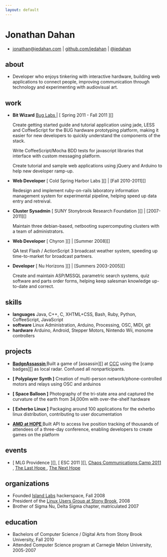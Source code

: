 ```yaml
---
layout: default
---
```


Jonathan Dahan
==============

 *  [jonathan][]@[jedahan.com][] | [github.com/jedahan][github] | [@jedahan][]

about
-----
 * Developer who enjoys tinkering with interactive hardware, building web applications to connect people, improving communication through technology and experimenting with audiovisual art.

work
----
 * __Bit Wizard__ [ Bug Labs ][] | [ Spring 2011 - Fall 2011 ][]

     Create getting started guide and tutorial application using jade, LESS and CoffeeScript for the BUG hardware prototyping platform, making it easier for new developers to quickly understand the components of the stack.

     Write CoffeeScript/Mocha BDD tests for javascript libraries that interface with custom messaging platform.

     Create tutorial and sample web applications using jQuery and Arduino to help new developer ramp-up.

 * __Web Developer__ [ Cold Spring Harbor Labs ][] | [Fall 2010-2011][]

     Redesign and implement ruby-on-rails laboratory information management system for experimental pipeline, helping speed up data entry and retreival.


 * __Cluster Sysadmin__ [ SUNY Stonybrook Research Foundation ][] | [2007-2011][]

     Maintain three debian-based, netbooting supercomputing clusters with a team of administrators.

 * __Web Developer__ [ Chyron ][] | [Summer 2008][]

     QA test Flash / ActionScript 3 broadcast weather system, speeding up time-to-market for broadcast partners.

 * __Developer__ [ Nu Horizons ][] | [Summers 2003-2005][]

     Create and maintain ASP/MSSQL parametric search systems, quiz software and parts order forms, helping keep salesman knowledge up-to-date and correct.

skills
------

 * __languages__ Java, C++, C, XHTML+CSS, Bash, Ruby, Python, CoffeeScript, JavaScript
 * __software__ Linux Administration, Arduino, Processing, OSC, MIDI, git
 * __hardware__ Arduino, Android, Stepper Motors, Nintendo Wii, monome controllers

projects
--------

 * __[ BadgeAssassin ]__ Built a game of [assassin][] at [CCC][] using the [camp badges][] as local radar. Confused all nonparticipants.

 * __[ Polyplayer Synth ]__ Creation of multi-person network/phone-controlled motors and relays using OSC and arduinos

 * __[ Space Balloon ]__ Photography of the tri-state area and captured the curvature of the earth from 34,000m with over-the-shelf hardware

 * __[ Exherbo Linux ]__ Packaging around 100 applications for the exherbo linux distribution, contributing to user documentation

 * __[ AMD at HOPE ]__ Built API to access live position tracking of thousands of attendees of a three-day conference, enabling developers to create games on the platform

events
------

 * [ MLG Providence ][], [ ESC 2011 ][], [ Chaos Communications Camp 2011 ][CCC], [ The Last Hope ][], [ The Next Hope ][]

organizations
-------------

 * Founded [Island Labs][] hackerspace, Fall 2008
 * President of the [Linux Users Group at Stony Brook][], 2008
 * Brother of Sigma Nu, Delta Sigma chapter, matriculated 2007

education
---------

 * Bachelors of Computer Science / Digital Arts from Stony Brook University, Fall 2010
 * Attended Computer Science program at Carnegie Melon University, 2005-2007

[@jedahan]: http://twitter.com/jedahan
[jonathan]: mailto:jonathan@jedahan.com
[jedahan.com]: http://jedahan.com

[ Image_Categorizer ]: #
[ Polyperson_Synthesizer ]: #
[ Space_Ballooning ]: http://islandlabs.org/space
[ Exherbo_Linux ]: http://summer.exherbo.org/repositories/jedahan
[ AMD at HOPE ]: http://amd.hope.net
[ BUG Labs ]: http://buglabs.net
[ BadgeAssassin ]: http://events.ccc.de/camp/2011/wiki/BadgeAssassin

[ The Last HOPE ]: http://hope.net
[ The Next HOPE ]: http://hope.net
[ CCC ]: http://events.ccc.de/camp/2011

[ Island Labs ]: http://islandlabs.org
[ Linux Users Group at Stony Brook ]: http://lugsb.org

[ github ]: http://github.com/jedahan

